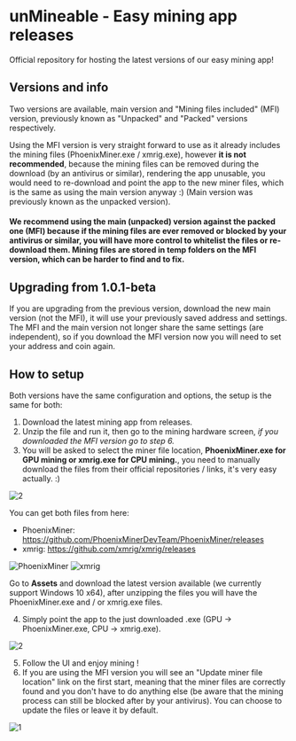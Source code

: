 # unMineable - Easy mining app releases
Official repository for hosting the latest versions of our easy mining app!

## Versions and info

Two versions are available, main version and "Mining files included" (MFI) version, previously known as "Unpacked" and "Packed" versions respectively.

Using the MFI version is very straight forward to use as it already includes the mining files (PhoenixMiner.exe / xmrig.exe), however **it is not recommended**, because the mining files can be removed during the download (by an antivirus or similar), rendering the app unusable, you would need to re-download and point the app to the new miner files, which is the same as using the main version anyway :) (Main version was previously known as the unpacked version).

#### We recommend using the main (unpacked) version against the packed one (MFI) because if the mining files are ever removed or blocked by your antivirus or similar, you will have more control to whitelist the files or re-download them. Mining files are stored in temp folders on the MFI version, which can be harder to find and to fix.

## Upgrading from 1.0.1-beta

If you are upgrading from the previous version, download the new main version (not the MFI), it will use your previously saved address and settings. The MFI and the main version not longer share the same settings (are independent), so if you download the MFI version now you will need to set your address and coin again.

## How to setup

Both versions have the same configuration and options, the setup is the same for both:

1. Download the latest mining app from releases.
2. Unzip the file and run it, then go to the mining hardware screen, _if you downloaded the MFI version go to step 6._
3. You will be asked to select the miner file location, **PhoenixMiner.exe for GPU mining or xmrig.exe for CPU mining.**, you need to manually download the files from their official repositories / links, it's very easy actually. :)

![2](https://user-images.githubusercontent.com/83843443/117513094-9bbf8400-af56-11eb-9f5a-baf230ddc3b9.PNG)

You can get both files from here:

* PhoenixMiner: https://github.com/PhoenixMinerDevTeam/PhoenixMiner/releases
* xmrig: https://github.com/xmrig/xmrig/releases

![PhoenixMiner](https://user-images.githubusercontent.com/83843443/117563179-c817f500-b069-11eb-9e5f-32b1b27179d5.png)
![xmrig](https://user-images.githubusercontent.com/83843443/117563186-ccdca900-b069-11eb-8356-de813dd9e089.PNG)

Go to **Assets** and download the latest version available (we currently support Windows 10 x64), after unzipping the files you will have the PhoenixMiner.exe and / or xmrig.exe files.

4. Simply point the app to the just downloaded .exe (GPU -> PhoenixMiner.exe, CPU -> xmrig.exe).

![2](https://user-images.githubusercontent.com/83843443/117513094-9bbf8400-af56-11eb-9f5a-baf230ddc3b9.PNG)

5. Follow the UI and enjoy mining !
6. If you are using the MFI version you will see an "Update miner file location" link on the first start, meaning that the miner files are correctly found and you don't have to do anything else (be aware that the mining process can still be blocked after by your antivirus). You can choose to update the files or leave it by default.

![1](https://user-images.githubusercontent.com/83843443/117512936-353a6600-af56-11eb-9f86-b232b80693ac.PNG)
